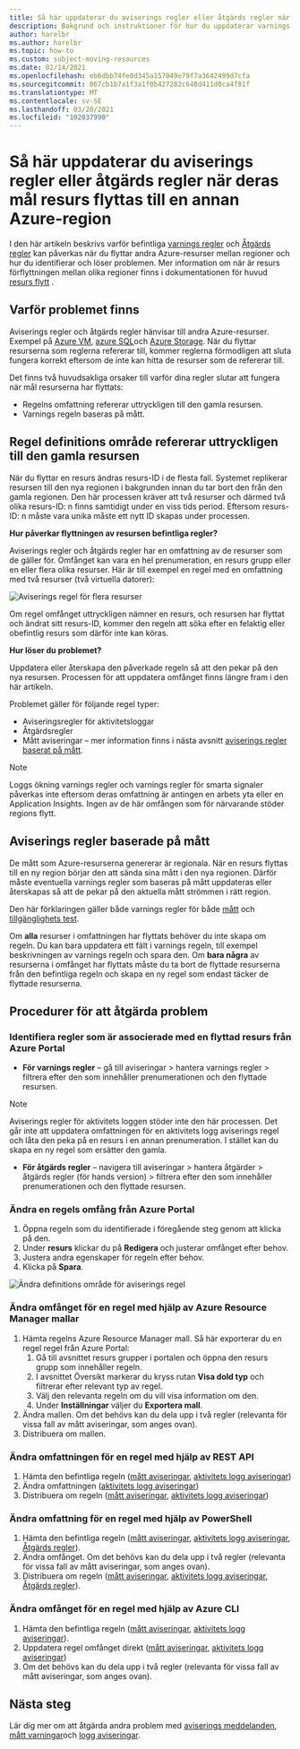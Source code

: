 ```yaml
---
title: Så här uppdaterar du aviserings regler eller åtgärds regler när deras mål resurs flyttas till en annan Azure-region
description: Bakgrund och instruktioner för hur du uppdaterar varnings regler eller åtgärds regler när deras mål resurs flyttas till en annan Azure-region.
author: harelbr
ms.author: harelbr
ms.topic: how-to
ms.custom: subject-moving-resources
ms.date: 02/14/2021
ms.openlocfilehash: eb6dbb74fe0d345a157049e79f7a3642499d7cfa
ms.sourcegitcommit: 867cb1b7a1f3a1f0b427282c648d411d0ca4f81f
ms.translationtype: MT
ms.contentlocale: sv-SE
ms.lasthandoff: 03/20/2021
ms.locfileid: "102037990"
---
```

# <a name="how-to-update-alert-rules-or-action-rules-when-their-target-resource-moves-to-a-different-azure-region"></a>Så här uppdaterar du aviserings regler eller åtgärds regler när deras mål resurs flyttas till en annan Azure-region

I den här artikeln beskrivs varför befintliga [varnings regler](./alerts-overview.md) och [Åtgärds regler](./alerts-action-rules.md) kan påverkas när du flyttar andra Azure-resurser mellan regioner och hur du identifierar och löser problemen. Mer information om när är resurs förflyttningen mellan olika regioner finns i dokumentationen för huvud [resurs flytt](../../azure-resource-manager/management/move-region.md) .

## <a name="why-the-problem-exists"></a>Varför problemet finns

Aviserings regler och åtgärds regler hänvisar till andra Azure-resurser. Exempel på [Azure VM](../../site-recovery/azure-to-azure-tutorial-migrate.md), [azure SQL](../../azure-sql/database/move-resources-across-regions.md)och [Azure Storage](../../storage/common/storage-account-move.md). När du flyttar resurserna som reglerna refererar till, kommer reglerna förmodligen att sluta fungera korrekt eftersom de inte kan hitta de resurser som de refererar till.

Det finns två huvudsakliga orsaker till varför dina regler slutar att fungera när mål resurserna har flyttats:

- Regelns omfattning refererar uttryckligen till den gamla resursen.
- Varnings regeln baseras på mått.

## <a name="rule-scope-explicitly-refers-to-the-old-resource"></a>Regel definitions område refererar uttryckligen till den gamla resursen

När du flyttar en resurs ändras resurs-ID i de flesta fall. Systemet replikerar resursen till den nya regionen i bakgrunden innan du tar bort den från den gamla regionen. Den här processen kräver att två resurser och därmed två olika resurs-ID: n finns samtidigt under en viss tids period. Eftersom resurs-ID: n måste vara unika måste ett nytt ID skapas under processen. 

**Hur påverkar flyttningen av resursen befintliga regler?**

Aviserings regler och åtgärds regler har en omfattning av de resurser som de gäller för. Omfånget kan vara en hel prenumeration, en resurs grupp eller en eller flera olika resurser.
Här är till exempel en regel med en omfattning med två resurser (två virtuella datorer):

![Aviserings regel för flera resurser](media/alerts-resource-move/multi-resource-alert-rule.png)

Om regel omfånget uttryckligen nämner en resurs, och resursen har flyttat och ändrat sitt resurs-ID, kommer den regeln att söka efter en felaktig eller obefintlig resurs som därför inte kan köras.

**Hur löser du problemet?**

Uppdatera eller återskapa den påverkade regeln så att den pekar på den nya resursen. Processen för att uppdatera omfånget finns längre fram i den här artikeln.

Problemet gäller för följande regel typer:

- Aviseringsregler för aktivitetsloggar
- Åtgärdsregler
- Mått aviseringar – mer information finns i nästa avsnitt [aviserings regler baserat på mått](#alert-rules-based-on-metrics).

> [!NOTE]
> Loggs ökning varnings regler och varnings regler för smarta signaler påverkas inte eftersom deras omfattning är antingen en arbets yta eller en Application Insights. Ingen av de här omfången som för närvarande stöder regions flytt.

## <a name="alert-rules-based-on-metrics"></a>Aviserings regler baserade på mått

De mått som Azure-resurserna genererar är regionala. När en resurs flyttas till en ny region börjar den att sända sina mått i den nya regionen. Därför måste eventuella varnings regler som baseras på mått uppdateras eller återskapas så att de pekar på den aktuella mått strömmen i rätt region.

Den här förklaringen gäller både varnings regler för både [mått](alerts-metric-overview.md) och [tillgänglighets test](../app/monitor-web-app-availability.md).

Om **alla** resurser i omfattningen har flyttats behöver du inte skapa om regeln. Du kan bara uppdatera ett fält i varnings regeln, till exempel beskrivningen av varnings regeln och spara den.
Om **bara några** av resurserna i omfånget har flyttats måste du ta bort de flyttade resurserna från den befintliga regeln och skapa en ny regel som endast täcker de flyttade resurserna.

## <a name="procedures-to-fix-problems"></a>Procedurer för att åtgärda problem

### <a name="identifying-rules-associated-with-a-moved-resource-from-the-azure-portal"></a>Identifiera regler som är associerade med en flyttad resurs från Azure Portal

- **För varnings regler** – gå till aviseringar > hantera varnings regler > filtrera efter den som innehåller prenumerationen och den flyttade resursen.
> [!NOTE]
> Aviserings regler för aktivitets loggen stöder inte den här processen. Det går inte att uppdatera omfattningen för en aktivitets logg aviserings regel och låta den peka på en resurs i en annan prenumeration. I stället kan du skapa en ny regel som ersätter den gamla.

- **För åtgärds regler** – navigera till aviseringar > hantera åtgärder > åtgärds regler (för hands version) > filtrera efter den som innehåller prenumerationen och den flyttade resursen.

### <a name="change-scope-of-a-rule-from-the-azure-portal"></a>Ändra en regels omfång från Azure Portal

1. Öppna regeln som du identifierade i föregående steg genom att klicka på den.
2. Under **resurs** klickar du på **Redigera** och justerar omfånget efter behov.
3. Justera andra egenskaper för regeln efter behov.
4. Klicka på **Spara**.

![Ändra definitions område för aviserings regel](media/alerts-resource-move/change-alert-rule-scope.png)

### <a name="change-the-scope-of-a-rule-using-azure-resource-manager-templates"></a>Ändra omfånget för en regel med hjälp av Azure Resource Manager mallar

1. Hämta regelns Azure Resource Manager mall.  Så här exporterar du en regel regel från Azure Portal:
   1. Gå till avsnittet resurs grupper i portalen och öppna den resurs grupp som innehåller regeln.
   2. I avsnittet Översikt markerar du kryss rutan **Visa dold typ** och filtrerar efter relevant typ av regel.
   3. Välj den relevanta regeln om du vill visa information om den.
   4. Under **Inställningar** väljer du **Exportera mall**.
2. Ändra mallen. Om det behövs kan du dela upp i två regler (relevanta för vissa fall av mått aviseringar, som anges ovan).
3. Distribuera om mallen.

### <a name="change-scope-of-a-rule-using-rest-api"></a>Ändra omfattningen för en regel med hjälp av REST API

1. Hämta den befintliga regeln ([mått aviseringar](/rest/api/monitor/metricalerts/get), [aktivitets logg aviseringar](/rest/api/monitor/activitylogalerts/get))
2. Ändra omfattningen ([aktivitets logg aviseringar](/rest/api/monitor/activitylogalerts/update))
3. Distribuera om regeln ([mått aviseringar](/rest/api/monitor/metricalerts/createorupdate), [aktivitets logg aviseringar](/rest/api/monitor/activitylogalerts/createorupdate))

### <a name="change-scope-of-a-rule-using-powershell"></a>Ändra omfattning för en regel med hjälp av PowerShell

1. Hämta den befintliga regeln ([mått aviseringar](/powershell/module/az.monitor/get-azmetricalertrulev2), [aktivitets logg aviseringar](/powershell/module/az.monitor/get-azactivitylogalert), [Åtgärds regler](/powershell/module/az.alertsmanagement/get-azactionrule)).
2. Ändra omfånget. Om det behövs kan du dela upp i två regler (relevanta för vissa fall av mått aviseringar, som anges ovan).
3. Distribuera om regeln ([mått aviseringar](/powershell/module/az.monitor/add-azmetricalertrulev2), [aktivitets logg aviseringar](/powershell/module/az.monitor/enable-azactivitylogalert), [Åtgärds regler](/powershell/module/az.alertsmanagement/set-azactionrule)).

### <a name="change-the-scope-of-a-rule-using-azure-cli"></a>Ändra omfånget för en regel med hjälp av Azure CLI

1.  Hämta den befintliga regeln ([mått aviseringar](/cli/azure/monitor/metrics/alert#az-monitor-metrics-alert-show), [aktivitets logg aviseringar](/cli/azure/monitor/activity-log/alert#az-monitor-activity-log-alert-list)).
2.  Uppdatera regel omfånget direkt ([mått aviseringar](/cli/azure/monitor/metrics/alert#az-monitor-metrics-alert-update), [aktivitets logg aviseringar](/cli/azure/monitor/activity-log/alert/scope))
3.  Om det behövs kan du dela upp i två regler (relevanta för vissa fall av mått aviseringar, som anges ovan).

## <a name="next-steps"></a>Nästa steg

Lär dig mer om att åtgärda andra problem med [aviserings meddelanden](alerts-troubleshoot.md), [mått varningar](alerts-troubleshoot-metric.md)och [logg aviseringar](alerts-troubleshoot-log.md).